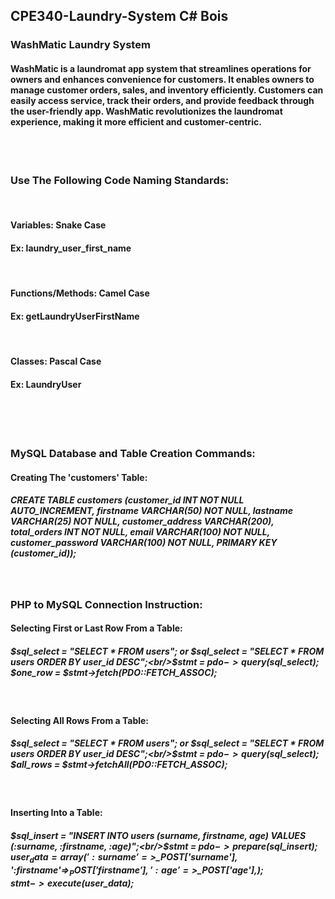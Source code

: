 ## CPE340-Laundry-System C# Bois
### WashMatic Laundry System
#### WashMatic is a laundromat app system that streamlines operations for owners and enhances convenience for customers. It enables owners to manage customer orders, sales, and inventory efficiently. Customers can easily access service, track their orders, and provide feedback through the user-friendly app. WashMatic revolutionizes the laundromat experience, making it more efficient and customer-centric.
<br/><br/>

### Use The Following Code Naming Standards:

<br/>

#### Variables: Snake Case
#### Ex:  laundry_user_first_name

<br/>

#### Functions/Methods: Camel Case
#### Ex:  getLaundryUserFirstName

<br/>

#### Classes: Pascal Case
#### Ex: LaundryUser

<br/>
<br/>
<br/>

### MySQL Database and Table Creation Commands:
#### Creating The 'customers' Table:
##### CREATE TABLE customers (customer_id INT NOT NULL AUTO_INCREMENT, firstname VARCHAR(50) NOT NULL, lastname VARCHAR(25) NOT NULL, customer_address VARCHAR(200), total_orders INT NOT NULL, email VARCHAR(100) NOT NULL, customer_password VARCHAR(100) NOT NULL, PRIMARY KEY (customer_id));

<br/>

### PHP to MySQL Connection Instruction:  
#### Selecting First or Last Row From a Table:  
##### $sql_select = "SELECT * FROM users";   or   $sql_select = "SELECT * FROM users ORDER BY user_id DESC";<br/>$stmt = $pdo->query($sql_select);<br/>$one_row = $stmt->fetch(PDO::FETCH_ASSOC);  

<br/>

#### Selecting All Rows From a Table:  
##### $sql_select = "SELECT * FROM users";   or   $sql_select = "SELECT * FROM users ORDER BY user_id DESC";<br/>$stmt = $pdo->query($sql_select);<br/>$all_rows = $stmt->fetchAll(PDO::FETCH_ASSOC);

<br/>

#### Inserting Into a Table:
##### $sql_insert = "INSERT INTO users (surname, firstname, age) VALUES (:surname, :firstname, :age)";<br/>$stmt = $pdo->prepare($sql_insert);<br/>$user_data = array(':surname'=>$_POST['surname'], ':firstname'=>$_POST['firstname'], ':age'=>$_POST['age'],);<br/>$stmt->execute($user_data);


